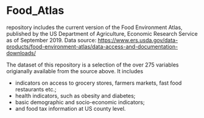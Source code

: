 # Food_Atlas 
repository includes the current version of the Food Environment Atlas, published by the US Department of Agriculture, 
Economic Research Service as of September 2019. Data source: 
https://www.ers.usda.gov/data-products/food-environment-atlas/data-access-and-documentation-downloads/

The dataset of this repository is a selection of the over 275 variables origianally available from the source above. It includes
- indicators on access to grocery stores, farmers markets, fast food restaurants etc.;
- health indicators, such as obesity and diabetes;
- basic demographic and socio-economic indicators;
- and food tax information
at US county level. 
